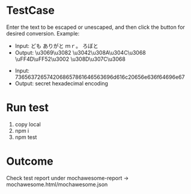 # TestCase

Enter the text to be escaped or unescaped, and then click the button for desired conversion.
Example:

- Input: ども ありがと ｍｒ。 ろぼと
- Output: \u3069\u3082 \u3042\u308A\u304C\u3068 \uFF4D\uFF52\u3002 \u308D\u307C\u3068

* Input: 7365637265742068657861646563696d616c20656e636f64696e67
* Output: secret hexadecimal encoding

# Run test

1. copy local
2. npm i
3. npm test

# Outcome

Check test report under mochawesome-report -> mochawesome.html/mochawesome.json
